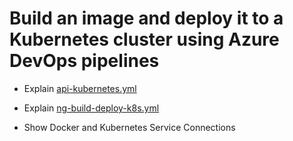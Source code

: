 # Build an image and deploy it to a Kubernetes cluster using Azure DevOps pipelines

- Explain [api-kubernetes.yml](https://github.com/arambazamba/food-app/blob/master/az-pipelines/api-build-deploy-k8s.yml)

- Explain [ng-build-deploy-k8s.yml](https://github.com/arambazamba/food-app/blob/master/az-pipelines/ng-build-deploy-k8s.yml)

- Show Docker and Kubernetes Service Connections
